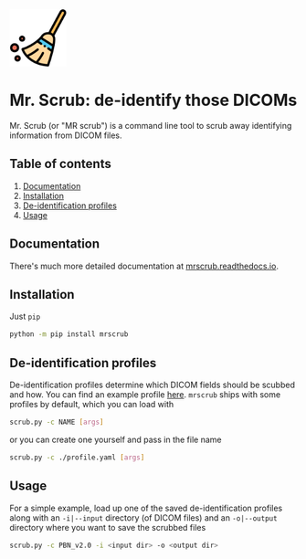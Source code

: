 <img width="100" alt="logo" src="https://github.com/harvard-nrg/mrscrub/blob/main/ext/logo.png">


Mr. Scrub: de-identify those DICOMs
===================================
Mr. Scrub (or "MR scrub") is a command line tool to scrub away identifying 
information from DICOM files.

## Table of contents
1. [Documentation](#documentation)
2. [Installation](#installation)
3. [De-identification profiles](#de-identification-profiles)
4. [Usage](#usage)

## Documentation
There's much more detailed documentation at [mrscrub.readthedocs.io](https://mrscrub.readthedocs.io).

## Installation
Just `pip`

```bash
python -m pip install mrscrub
```

## De-identification profiles
De-identification profiles determine which DICOM fields should be scubbed and 
how. You can find an example profile [here](https://github.com/harvard-nrg/mrscrub/blob/main/mrscrub/configs/PBN_v2.0.yaml).
``mrscrub`` ships with some profiles by default, which you can load with

```bash
scrub.py -c NAME [args]
```

or you can create one yourself and pass in the file name 

```bash
scrub.py -c ./profile.yaml [args]
```

## Usage
For a simple example, load up one of the saved de-identification profiles 
along with an `-i|--input` directory (of DICOM files) and an `-o|--output` 
directory where you want to save the scrubbed files

```bash
scrub.py -c PBN_v2.0 -i <input dir> -o <output dir>
```

